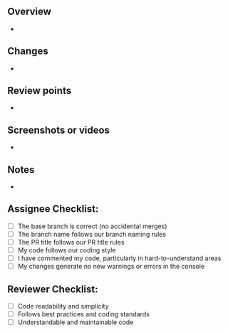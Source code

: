 <!--

PR Title Rules

- Use the same convention rules as the branch naming rules
- Take a look at this for your reference:
  https://www.conventionalcommits.org/en/v1.0.0/#summary

- Format: <type>(optional scope): <description>
- Kindly ask you to write the description with a lowercase letter

Example:
- feat: add user authentication system
- fix: resolve navigation bar overlap issue
- refactor: improve error handling in payment gateway
- test(API): increase coverage for user authentication tests

-->

## Overview

<!-- Describe the purpose of this PR including the following: -->
<!-- What does this PR do? -->
<!-- Reference to the related issue (if applicable) -->

- 

## Changes

<!-- List the changes introduced by this PR. -->
<!-- Delete this section if not needed -->

-

## Review points

<!-- List the points you would like to be reviewed in detail and the points you are not confident about. -->
<!-- Delete this section if not needed -->

- 

## Screenshots or videos

<!-- Add screenshots or videos to help explain your changes. -->
<!-- Necessary for UI changes -->
<!-- Delete this section if not needed -->

-

## Notes

<!-- List the points you would like to be reviewed in detail and the points you are not confident about. -->
<!-- Delete this section if not needed -->

- 

## Assignee Checklist:

<!-- Tick the checkboxes if you have done the following: -->

- [ ] The base branch is correct (no accidental merges)
- [ ] The branch name follows our branch naming rules
- [ ] The PR title follows our PR title rules
- [ ] My code follows our coding style
- [ ] I have commented my code, particularly in hard-to-understand areas
- [ ] My changes generate no new warnings or errors in the console

## Reviewer Checklist:

<!-- Tick the checkboxes if you have done the following: -->

- [ ] Code readability and simplicity
- [ ] Follows best practices and coding standards
- [ ] Understandable and maintainable code